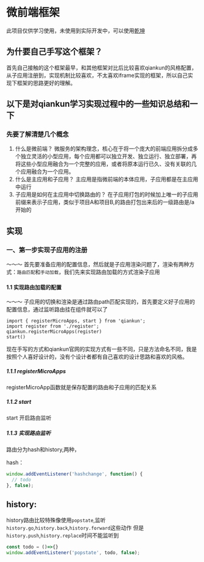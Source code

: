 # 微前端框架
此项目仅供学习使用，未使用到实际开发中，可以使用[乾坤](https://qiankun.umijs.org/zh/guide)

## 为什要自己手写这个框架？
  首先自己接触的这个框架最早，和其他框架对比后比较喜欢qiankun的风格配置，从子应用注册到，实现机制比较喜欢，不太喜欢iframe实现的框架，所以自己实现下框架的思路更好的理解。

## 以下是对qiankun学习实现过程中的一些知识总结和一下
### 先要了解清楚几个概念
1. 什么是微前端？
  微服务的架构理念，核心在于将一个庞大的前端应用拆分成多个独立灵活的小型应用，每个应用都可以独立开发、独立运行、独立部署，再将这些小型应用融合为一个完整的应用，或者将原本运行已久、没有关联的几个应用融合为一个应用。
3. 什么是主应用和子应用？
  主应用是指微前端的本体应用，子应用都是在主应用中运行 
4. 子应用是如何在主应用中切换路由的？
  在子应用打包的时候加上唯一的子应用前缀来表示子应用，类似于项目A和项目B,的路由打包出来后的一级路由是/a开始的

## 实现

### 一、第一步实现子应用的注册
～～～ 
首先要准备应用的配置信息，然后就是子应用渲染问题了，渲染有两种方式：`路由匹配`和`手动加载`，我们先来实现路由加载的方式渲染子应用
#### 1.1 实现路由加载的配置
～～～
子应用的切换和渲染是通过路由path匹配实现的，首先要定义好子应用的配置信息，通过监听路由挂在组件就可以了
```
import { registerMicroApps, start } from 'qiankun';
import register from './register';
qiankun.registerMicroApps(register) 
start()
```

现在手写的方式和qiankun官网的实现方式有一些不同，只是方法命名不同，我是按照个人喜好设计的，没有个设计者都有自己喜欢的设计思路和喜欢的风格。

##### 1.1.1 registerMicroApps
registerMicroApp函数就是保存配置的路由和子应用的匹配关系

##### 1.1.2 start
start 开启路由监听
##### 1.1.3 实现路由监听
路由分为hash和history,两种，

hash：
```js
window.addEventListener('hashchange', function() {
  // todo
}, false);
```
history:
---
history路由比较特殊像使用`popstate`,监听`history.go`,`history.back`,`history.forward`这些动作
但是 `history.push`,`history.replace`时间不能监听到
```js
const todo = ()=>{}
window.addEventListener('popstate', todo, false);

```